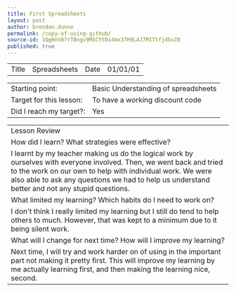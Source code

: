 ```yaml
---
title: First Spreadsheets
layout: post
author: brendan.dunne
permalink: /copy-of-using-github/
source-id: 1QgHnV87rTBngv9MSCYtDi4mx37H9L4J7MITtfjdSvZ8
published: true
---
```

<table>
  <tr>
    <td>Title</td>
    <td>Spreadsheets</td>
    <td>Date</td>
    <td>01/01/01</td>
  </tr>
</table>


<table>
  <tr>
    <td>Starting point:</td>
    <td>Basic Understanding of spreadsheets</td>
  </tr>
  <tr>
    <td>Target for this lesson:</td>
    <td>To have a working discount code</td>
  </tr>
  <tr>
    <td>Did I reach my target?:</td>
    <td> Yes</td>
  </tr>
</table>


<table>
  <tr>
    <td>Lesson Review</td>
  </tr>
  <tr>
    <td>How did I learn? What strategies were effective? </td>
  </tr>
  <tr>
    <td>I learnt by my teacher making us do the logical work by ourselves with everyone involved. Then, we went back and tried to the work on our own to help with individual work. We were also able to ask any questions we had to help us understand better and not any stupid questions.</td>
  </tr>
  <tr>
    <td>What limited my learning? Which habits do I need to work on? </td>
  </tr>
  <tr>
    <td>I don't think I really limited my learning but I still do tend to help others to much. However, that was kept to a minimum due to it being silent work.</td>
  </tr>
  <tr>
    <td>What will I change for next time? How will I improve my learning?</td>
  </tr>
  <tr>
    <td>Next time, I will try and work harder on of using in the important part not making it pretty first. This will improve my learning by me actually learning first, and then making the learning nice, second.</td>
  </tr>
</table>


